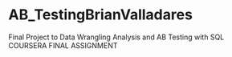 # AB_TestingBrianValladares
Final Project to Data Wrangling Analysis and AB Testing with SQL
COURSERA FINAL ASSIGNMENT
